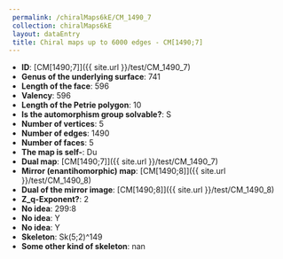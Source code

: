 ```yaml
--- 
 permalink: /chiralMaps6kE/CM_1490_7 
 collection: chiralMaps6kE
 layout: dataEntry
 title: Chiral maps up to 6000 edges - CM[1490;7]
---
```


- **ID**: [CM[1490;7]]({{ site.url }}/test/CM_1490_7)
- **Genus of the underlying surface**: 741
- **Length of the face**: 596
- **Valency**: 596
- **Length of the Petrie polygon**: 10
- **Is the automorphism group solvable?**: S
- **Number of vertices**: 5
- **Number of edges**: 1490
- **Number of faces**: 5
- **The map is self-**: Du
- **Dual map**: [CM[1490;7]]({{ site.url }}/test/CM_1490_7)
- **Mirror (enantihomorphic) map**: [CM[1490;8]]({{ site.url }}/test/CM_1490_8)
- **Dual of the mirror image**: [CM[1490;8]]({{ site.url }}/test/CM_1490_8)
- **Z_q-Exponent?**: 2
- **No idea**:  299:8
- **No idea**: Y
- **No idea**: Y
- **Skeleton**: Sk(5;2)^149
- **Some other kind of skeleton**: nan
